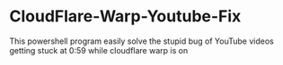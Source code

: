 # CloudFlare-Warp-Youtube-Fix
This powershell program easily solve the stupid bug of YouTube videos getting stuck at 0:59 while cloudflare warp is on
